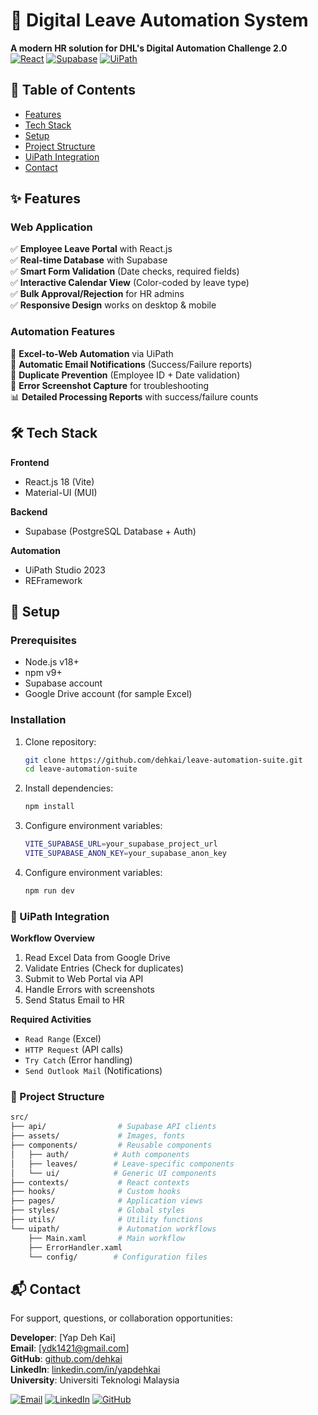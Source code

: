 # 🌟 Digital Leave Automation System

**A modern HR solution for DHL's Digital Automation Challenge 2.0**  
[![React](https://img.shields.io/badge/React-18.2-%2361DAFB)](https://reactjs.org/)
[![Supabase](https://img.shields.io/badge/Supabase-2.38-%233ECF8E)](https://supabase.com/)
[![UiPath](https://img.shields.io/badge/UiPath-2023-%23FF5C0D)](https://www.uipath.com/)



## 📌 Table of Contents
- [Features](#-features)
- [Tech Stack](#-tech-stack)
- [Setup](#-setup)
- [Project Structure](#-project-structure)
- [UiPath Integration](#-uipath-integration)
- [Contact](#-contact)

## ✨ Features

### Web Application
✅ **Employee Leave Portal** with React.js  
✅ **Real-time Database** with Supabase  
✅ **Smart Form Validation** (Date checks, required fields)  
✅ **Interactive Calendar View** (Color-coded by leave type)  
✅ **Bulk Approval/Rejection** for HR admins  
✅ **Responsive Design** works on desktop & mobile  

### Automation Features
🤖 **Excel-to-Web Automation** via UiPath  
📧 **Automatic Email Notifications** (Success/Failure reports)  
🔄 **Duplicate Prevention** (Employee ID + Date validation)  
📸 **Error Screenshot Capture** for troubleshooting  
📊 **Detailed Processing Reports** with success/failure counts  

## 🛠 Tech Stack

**Frontend**  
- React.js 18 (Vite)
- Material-UI (MUI)

**Backend**  
- Supabase (PostgreSQL Database + Auth)

**Automation**  
- UiPath Studio 2023
- REFramework 

## 🚀 Setup

### Prerequisites
- Node.js v18+
- npm v9+
- Supabase account
- Google Drive account (for sample Excel)

### Installation
1. Clone repository:
   ```bash
   git clone https://github.com/dehkai/leave-automation-suite.git
   cd leave-automation-suite

2. Install dependencies:
   ```bash
   npm install

3. Configure environment variables:
   ```bash
   VITE_SUPABASE_URL=your_supabase_project_url
   VITE_SUPABASE_ANON_KEY=your_supabase_anon_key

4. Configure environment variables:
   ```bash
   npm run dev

### 🤖 UiPath Integration

**Workflow Overview**  
1. Read Excel Data from Google Drive  
2. Validate Entries (Check for duplicates)  
3. Submit to Web Portal via API  
4. Handle Errors with screenshots  
5. Send Status Email to HR  

**Required Activities**  
- `Read Range` (Excel)  
- `HTTP Request` (API calls)  
- `Try Catch` (Error handling)  
- `Send Outlook Mail` (Notifications)

### 📂 Project Structure
```bash
src/
├── api/                # Supabase API clients
├── assets/             # Images, fonts
├── components/         # Reusable components
│   ├── auth/          # Auth components
│   ├── leaves/        # Leave-specific components
│   └── ui/            # Generic UI components
├── contexts/           # React contexts
├── hooks/              # Custom hooks
├── pages/              # Application views
├── styles/             # Global styles
├── utils/              # Utility functions
└── uipath/             # Automation workflows
    ├── Main.xaml       # Main workflow
    ├── ErrorHandler.xaml
    └── config/        # Configuration files
```
## 📬 Contact

For support, questions, or collaboration opportunities:

**Developer**: [Yap Deh Kai]  
**Email**: [ydk1421@gmail.com]  
**GitHub**: [github.com/dehkai](https://github.com/dehkai)  
**LinkedIn**: [linkedin.com/in/yapdehkai](https://linkedin.com/in/yapdehkai)  
**University**: Universiti Teknologi Malaysia  

[![Email](https://img.shields.io/badge/Email-Contact%20Me-red)](mailto:ydk1421@gmail.com)
[![LinkedIn](https://img.shields.io/badge/LinkedIn-Connect-blue)](https://linkedin.com/in/yapdehkai)
[![GitHub](https://img.shields.io/badge/GitHub-Follow-lightgrey)](https://github.com/dehkai)

